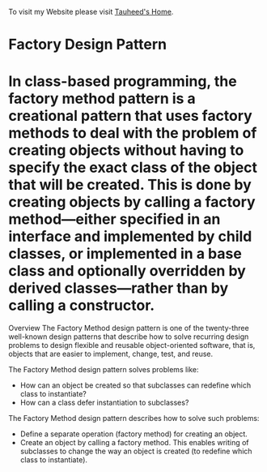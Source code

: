 To visit my Website please visit [Tauheed's Home]([https://www.tauheed.us](https://sites.google.com/site/tauheedresearch)).

# Factory Design Pattern

# In class-based programming, the factory method pattern is a creational pattern that uses factory methods to deal with the problem of creating objects without having to specify the exact class of the object that will be created. This is done by creating objects by calling a factory method—either specified in an interface and implemented by child classes, or implemented in a base class and optionally overridden by derived classes—rather than by calling a constructor.

Overview
The Factory Method design pattern is one of the twenty-three well-known design patterns that describe how to solve recurring design problems to design flexible and reusable object-oriented software, that is, objects that are easier to implement, change, test, and reuse.

The Factory Method design pattern solves problems like:
  - How can an object be created so that subclasses can redefine which class to instantiate?
  - How can a class defer instantiation to subclasses?
  

The Factory Method design pattern describes how to solve such problems:

  - Define a separate operation (factory method) for creating an object.
  - Create an object by calling a factory method.
This enables writing of subclasses to change the way an object is created (to redefine which class to instantiate).
